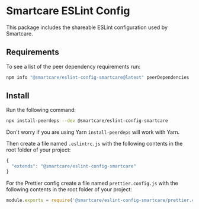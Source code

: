# Smartcare ESLint Config

This package includes the shareable ESLint configuration used by Smartcare.

## Requirements

To see a list of the peer dependency requirements run:

```sh
npm info "@smartcare/eslint-config-smartcare@latest" peerDependencies
```

## Install

Run the following command:

```sh
npx install-peerdeps --dev @smartcare/eslint-config-smartcare
```

Don't worry if you are using Yarn `install-peerdeps` will work with Yarn.

Then create a file named `.eslintrc.js` with the following contents in the root folder of your project:

```js
{
  "extends": "@smartcare/eslint-config-smartcare"
}
```

For the Prettier config create a file named `prettier.config.js` with the following contents in the root folder of your project:

```js
module.exports = require('@smartcare/eslint-config-smartcare/prettier.config');
```
